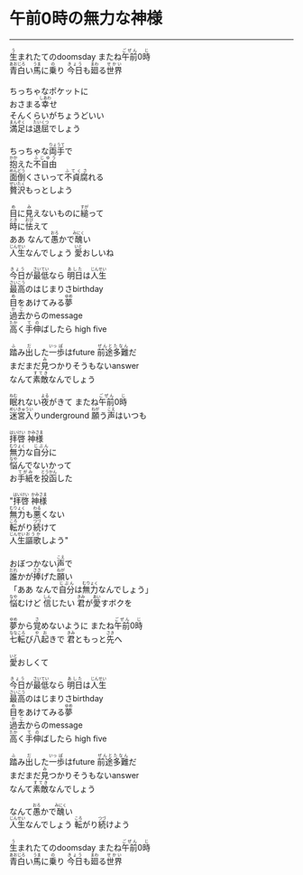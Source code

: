 # 午前0時の無力な神様
---
<lyric>
<ruby>生<rt>う</rt></ruby>まれたてのdoomsday またね<ruby>午前<rt>ごぜん</rt></ruby>0<ruby>時<rt>じ</rt></ruby><br/>
<ruby>青白<rt>あおじろ</rt></ruby>い<ruby>馬<rt>うま</rt></ruby>に<ruby>乗<rt>の</rt></ruby>り <ruby>今日<rt>きょう</rt></ruby>も<ruby>廻<rt>まわ</rt></ruby>る<ruby>世界<rt>せかい</rt></ruby><br/>
<br/>
ちっちゃなポケットに<br/>
おさまる<ruby>幸<rt>しあわ</rt></ruby>せ<br/>
そんくらいがちょうどいい<br/>
<ruby>満足<rt>まんぞく</rt></ruby>は<ruby>退屈<rt>たいくつ</rt></ruby>でしょう<br/>
<br/>
ちっちゃな<ruby>両手<rt>りょうて</rt></ruby>で<br/>
<ruby>抱<rt>かか</rt></ruby>えた<ruby>不自由<rt>ふじゆう</rt></ruby><br/>
<ruby>面倒<rt>めんどう</rt></ruby>くさいって<ruby>不貞腐<rt>ふてくさ</rt></ruby>れる<br/>
<ruby>贅沢<rt>ぜいたく</rt></ruby>もっとしよう<br/>
<br/>
<ruby>目<rt>め</rt></ruby>に<ruby>見<rt>み</rt></ruby>えないものに<ruby>縋<rt>すが</rt></ruby>って<br/>
<ruby>時<rt>とき</rt></ruby>に<ruby>怯<rt>おび</rt></ruby>えて<br/>
ああ なんて<ruby>愚<rt>おろ</rt></ruby>かで<ruby>醜<rt>みにく</rt></ruby>い<br/>
<ruby>人生<rt>じんせい</rt></ruby>なんでしょう <ruby>愛<rt>いと</rt></ruby>おしいね<br/>
<br/>
<ruby>今日<rt>きょう</rt></ruby>が<ruby>最低<rt>さいてい</rt></ruby>なら <ruby>明日<rt>あした</rt></ruby>は<ruby>人生<rt>じんせい</rt></ruby><br/>
<ruby>最高<rt>さいこう</rt></ruby>のはじまりさbirthday<br/>
<ruby>目<rt>め</rt></ruby>をあけてみる<ruby>夢<rt>ゆめ</rt></ruby><br/>
<ruby>過去<rt>かこ</rt></ruby>からのmessage<br/>
<ruby>高<rt>たか</rt></ruby>く<ruby>手<rt>て</rt></ruby><ruby>伸<rt>の</rt></ruby>ばしたら high five<br/>
<br/>
<ruby>踏<rt>ふ</rt></ruby>み<ruby>出<rt>だ</rt></ruby>した<ruby>一<rt>いっ</rt></ruby><ruby>歩<rt>ぽ</rt></ruby>はfuture <ruby>前途<rt>ぜんと</rt></ruby><ruby>多難<rt>たなん</rt></ruby>だ<br/>
まだまだ<ruby>見<rt>み</rt></ruby>つかりそうもないanswer<br/>
なんて<ruby>素敵<rt>すてき</rt></ruby>なんでしょう<br/>
<br/>
<ruby>眠<rt>ねむ</rt></ruby>れない<ruby>夜<rt>よる</rt></ruby>がきて またね<ruby>午前<rt>ごぜん</rt></ruby>0<ruby>時<rt>じ</rt></ruby><br/>
<ruby>迷宮入<rt>めいきゅうい</rt></ruby>りunderground <ruby>願<rt>ねが</rt></ruby>う<ruby>声<rt>こえ</rt></ruby>はいつも<br/>
<br/>
<ruby>拝啓<rt>はいけい</rt></ruby> <ruby>神様<rt>かみさま</rt></ruby><br/>
<ruby>無力<rt>むりょく</rt></ruby>な<ruby>自分<rt>じぶん</rt></ruby>に<br/>
<ruby>悩<rt>なや</rt></ruby>んでないかって<br/>
お<ruby>手紙<rt>てがみ</rt></ruby>を<ruby>投函<rt>とうかん</rt></ruby>した<br/>
<br/>
"<ruby>拝啓<rt>はいけい</rt></ruby> <ruby>神様<rt>かみさま</rt></ruby><br/>
<ruby>無力<rt>むりょく</rt></ruby>も<ruby>悪<rt>わる</rt></ruby>くない<br/>
<ruby>転<rt>ころ</rt></ruby>がり<ruby>続<rt>つづ</rt></ruby>けて<br/>
<ruby>人生<rt>じんせい</rt></ruby><ruby>謳歌<rt>おうか</rt></ruby>しよう"<br/>
<br/>
おぼつかない<ruby>声<rt>こえ</rt></ruby>で<br/>
<ruby>誰<rt>だれ</rt></ruby>かが<ruby>捧<rt>ささ</rt></ruby>げた<ruby>願<rt>ねが</rt></ruby>い<br/>
「ああ なんで<ruby>自分<rt>じぶん</rt></ruby>は<ruby>無力<rt>むりょく</rt></ruby>なんでしょう」<br/>
<ruby>悩<rt>なや</rt></ruby>むけど <ruby>信<rt>しん</rt></ruby>じたい <ruby>君<rt>きみ</rt></ruby>が<ruby>愛<rt>あい</rt></ruby>すボクを<br/>
<br/>
<ruby>夢<rt>ゆめ</rt></ruby>から<ruby>覚<rt>さ</rt></ruby>めないように またね<ruby>午前<rt>ごぜん</rt></ruby>0<ruby>時<rt>じ</rt></ruby><br/>
<ruby>七転<rt>ななころ</rt></ruby>び<ruby>八起<rt>やお</rt></ruby>きで <ruby>君<rt>きみ</rt></ruby>ともっと<ruby>先<rt>さき</rt></ruby>へ<br/>
<br/>
<ruby>愛<rt>いと</rt></ruby>おしくて<br/>
<br/>
<ruby>今日<rt>きょう</rt></ruby>が<ruby>最低<rt>さいてい</rt></ruby>なら <ruby>明日<rt>あした</rt></ruby>は<ruby>人生<rt>じんせい</rt></ruby><br/>
<ruby>最高<rt>さいこう</rt></ruby>のはじまりさbirthday<br/>
<ruby>目<rt>め</rt></ruby>をあけてみる<ruby>夢<rt>ゆめ</rt></ruby><br/>
<ruby>過去<rt>かこ</rt></ruby>からのmessage<br/>
<ruby>高<rt>たか</rt></ruby>く<ruby>手<rt>て</rt></ruby><ruby>伸<rt>の</rt></ruby>ばしたら high five<br/>
<br/>
<ruby>踏<rt>ふ</rt></ruby>み<ruby>出<rt>だ</rt></ruby>した<ruby>一<rt>いっ</rt></ruby><ruby>歩<rt>ぽ</rt></ruby>はfuture <ruby>前途<rt>ぜんと</rt></ruby><ruby>多難<rt>たなん</rt></ruby>だ<br/>
まだまだ<ruby>見<rt>み</rt></ruby>つかりそうもないanswer<br/>
なんて<ruby>素敵<rt>すてき</rt></ruby>なんでしょう<br/>
<br/>
なんて<ruby>愚<rt>おろ</rt></ruby>かで<ruby>醜<rt>みにく</rt></ruby>い<br/>
<ruby>人生<rt>じんせい</rt></ruby>なんでしょう <ruby>転<rt>ころ</rt></ruby>がり<ruby>続<rt>つづ</rt></ruby>けよう<br/>
<br/>
<ruby>生<rt>う</rt></ruby>まれたてのdoomsday またね<ruby>午前<rt>ごぜん</rt></ruby>0<ruby>時<rt>じ</rt></ruby><br/>
<ruby>青白<rt>あおじろ</rt></ruby>い<ruby>馬<rt>うま</rt></ruby>に<ruby>乗<rt>の</rt></ruby>り <ruby>今日<rt>きょう</rt></ruby>も<ruby>廻<rt>まわ</rt></ruby>る<ruby>世界<rt>せかい</rt></ruby><br/>
</lyric>
